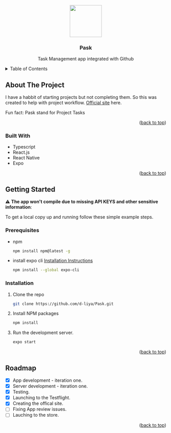 <div id="#top"></div>
<!-- PROJECT LOGO -->
<br />
<div align="center">
  <img src="https://user-images.githubusercontent.com/45029973/148687303-7707430f-8e12-4f97-9456-d5d269189895.png" width="100px"/>
  <h3 align="center">Pask</h3>

  <p align="center">
    Task Management app integrated with Github
  </p>
</div>

<!-- TABLE OF CONTENTS -->
<details>
  <summary>Table of Contents</summary>
  <ol>
    <li>
      <a href="#about-the-project">About The Project</a>
      <ul>
        <li><a href="#built-with">Built With</a></li>
      </ul>
    </li>
    <li>
      <a href="#getting-started">Getting Started</a>
      <ul>
        <li><a href="#prerequisites">Prerequisites</a></li>
        <li><a href="#installation">Installation</a></li>
      </ul>
    </li>
    <li><a href="#roadmap">Roadmap</a></li>
  </ol>
</details>

<!-- ABOUT THE PROJECT -->

## About The Project

I have a habbit of starting projects but not completing them. So this was created to help with project workflow.
[Official site](https://pask-6f72b.web.app) here.

Fun fact: Pask stand for Project Tasks

<p align="right">(<a href="#top">back to top</a>)</p>

### Built With

- Typescript
- React.js
- React Native
- Expo

<p align="right">(<a href="#top">back to top</a>)</p>

<!-- GETTING STARTED -->

## Getting Started

:warning: **The app won't compile due to missing API KEYS and other sensitive information**:

To get a local copy up and running follow these simple example steps.

### Prerequisites

- npm
  ```sh
  npm install npm@latest -g
  ```
- install expo cli [Installation Instructions](https://docs.expo.dev/get-started/installation/)
  ```sh
  npm install --global expo-cli
  ```

### Installation

1. Clone the repo
   ```sh
   git clone https://github.com/d-liya/Pask.git
   ```
3. Install NPM packages
   ```sh
   npm install
   ```
4. Run the development server.
   ```js
   expo start
   ```

<p align="right">(<a href="#top">back to top</a>)</p>

<!-- ROADMAP -->

## Roadmap

- [x] App development - iteration one.
- [x] Server development - iteration one.
- [x] Testing.
- [x] Launching to the Testflight.
- [x] Creating the offical site.
- [ ] Fixing App review issues.
- [ ] Lauching to the store.

<p align="right">(<a href="#top">back to top</a>)</p>
